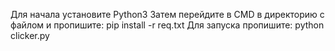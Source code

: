 Для начала установите Python3
Затем перейдите в CMD в директорию с файлом и пропишите:
pip install -r req.txt
Для запуска пропишите:
python clicker.py
